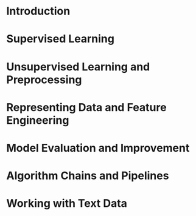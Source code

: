 # Introduction
# Supervised Learning
# Unsupervised Learning and Preprocessing
# Representing Data and Feature Engineering
# Model Evaluation and Improvement
# Algorithm Chains and Pipelines
# Working with Text Data